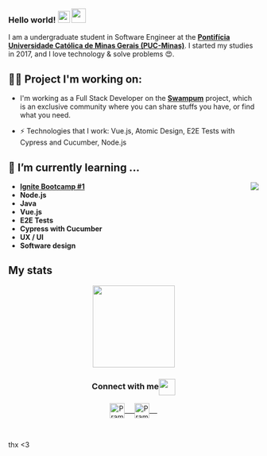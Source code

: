 ### Hello world!&nbsp;<img src="https://github.com/rajput2107/rajput2107/blob/master/Assets/Earth.gif" width="24px"> <img src="https://github.com/rajput2107/rajput2107/blob/master/Assets/Hi.gif" width="29px">
I am a undergraduate student in Software Engineer at the <a href="https://www.pucminas.br/"><b>Pontifícia Universidade Católica de Minas Gerais (PUC-Minas)</b></a>. I started my studies in 2017, and I love technology & solve problems 😍.
 <br/>
 
## :man_technologist: Project I'm working on: 

- I'm working as a Full Stack Developer on the <a href="https://swampum.com//"><b>Swampum</b></a> project, which is an exclusive community where you can share stuffs you have, or find what you need.
 
-  ⚡ Technologies that I work: Vue.js, Atomic Design, E2E Tests with Cypress and Cucumber, Node.js

## 🌱 I’m currently learning ...

<img align="right" src="https://github.com/rajput2107/rajput2107/blob/master/Assets/Developer.gif"/>

- **[Ignite Bootcamp #1](https://rocketseat.com.br/)**
- **Node.js**
- **Java**
- **Vue.js**
- **E2E Tests**
- **Cypress with Cucumber**
- **UX / UI**
- **Software design**

## My stats 

<p align="center">
  <a href="https://github.com/GuilhermeJulio/github-readme-stats">
    <img
      align="center"
      height="165"
      src="https://github-readme-stats.vercel.app/api?username=guilhermejulio&count_private=true&show_icons=true&custom_title=Github%20Status&hide=issues&theme=radical"
    />
  </a>
</p>


<div align="center">
  <h3 align="center">Connect with me<img align="center" src="https://github.com/rajput2107/rajput2107/blob/master/Assets/Handshake.gif" height="33px" /></h3> 
</div>
<p align="center">
 <a href="https://www.linkedin.com/in/guilhermejulio/" target="blank">
  <img align="center" alt="Pramod's LinkedIn" width="30px" src="https://www.vectorlogo.zone/logos/linkedin/linkedin-icon.svg" /> &nbsp; &nbsp;
 </a>
 <a href="https://www.instagram.com/gui.zip/" target="blank">
  <img align="center" alt="Pramod's Instagram" width="30px" src="https://www.vectorlogo.zone/logos/instagram/instagram-icon.svg" /> &nbsp; &nbsp;
 </a>

  
</p>

<br/>


thx <3
